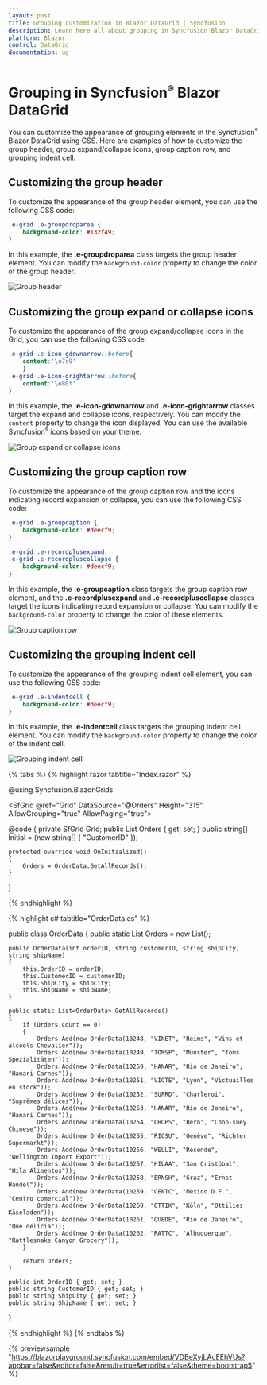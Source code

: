 ```yaml
---
layout: post
title: Grouping customization in Blazor DataGrid | Syncfusion
description: Learn here all about grouping in Syncfusion Blazor DataGrid and more.
platform: Blazor
control: DataGrid
documentation: ug
---
```


# Grouping in Syncfusion<sup style="font-size:70%">&reg;</sup> Blazor DataGrid

You can customize the appearance of grouping elements in the Syncfusion<sup style="font-size:70%">&reg;</sup> Blazor DataGrid using CSS. Here are examples of how to customize the group header, group expand/collapse icons, group caption row, and grouping indent cell.

## Customizing the group header

To customize the appearance of the group header element, you can use the following CSS code:

```css
.e-grid .e-groupdroparea {
    background-color: #132f49;
}

```
In this example, the **.e-groupdroparea** class targets the group header element. You can modify the `background-color` property to change the color of the group header.

![Group header](../images/style-and-appearance/group-header.png)

## Customizing the group expand or collapse icons

To customize the appearance of the group expand/collapse icons in the Grid, you can use the following CSS code:

```css
.e-grid .e-icon-gdownarrow::before{
    content:'\e7c9'
    }
.e-grid .e-icon-grightarrow::before{
    content:'\e80f'
}
```

In this example, the **.e-icon-gdownarrow** and **.e-icon-grightarrow** classes target the expand and collapse icons, respectively. You can modify the `content` property to change the icon displayed. You can use the available [Syncfusion<sup style="font-size:70%">&reg;</sup> icons](https://blazor.syncfusion.com/documentation/appearance/icons) based on your theme.

![Group expand or collapse icons](../images/style-and-appearance/group-expand-or-collapse-icons.png)

## Customizing the group caption row

To customize the appearance of the group caption row and the icons indicating record expansion or collapse, you can use the following CSS code:

```css
.e-grid .e-groupcaption {
    background-color: #deecf9;
}

.e-grid .e-recordplusexpand,
.e-grid .e-recordpluscollapse {
    background-color: #deecf9;
}
```

In this example, the **.e-groupcaption** class targets the group caption row element, and the **.e-recordplusexpand** and **.e-recordpluscollapse** classes target the icons indicating record expansion or collapse. You can modify the `background-color` property to change the color of these elements.

![Group caption row](../images/style-and-appearance/group-caption-row.png)

## Customizing the grouping indent cell

To customize the appearance of the grouping indent cell element, you can use the following CSS code:

```css
.e-grid .e-indentcell {
    background-color: #deecf9;
}
```

In this example, the **.e-indentcell** class targets the grouping indent cell element. You can modify the `background-color` property to change the color of the indent cell.

![Grouping indent cell](../images/style-and-appearance/indent-cell.png)

{% tabs %}
{% highlight razor tabtitle="Index.razor" %}

@using Syncfusion.Blazor.Grids

<SfGrid @ref="Grid" DataSource="@Orders" Height="315" AllowGrouping="true" AllowPaging="true">
    <GridPageSettings PageSize="8"></GridPageSettings>
    <GridGroupSettings Columns="@Initial"></GridGroupSettings>
    <GridColumns>
        <GridColumn Field=@nameof(OrderData.OrderID) HeaderText="Order ID" TextAlign="Syncfusion.Blazor.Grids.TextAlign.Right" Width="140"></GridColumn>
        <GridColumn Field=@nameof(OrderData.CustomerID) HeaderText="Customer ID" Width="120"></GridColumn>
        <GridColumn Field=@nameof(OrderData.ShipCity) HeaderText="Ship City" Width="100"></GridColumn>
        <GridColumn Field=@nameof(OrderData.ShipName) HeaderText="Ship Name" Width="100"></GridColumn>
    </GridColumns>
</SfGrid>

<style>
   .e-grid .e-groupdroparea {
        background-color: #132f49;
    }
    .e-grid .e-icon-gdownarrow::before{
        content:'\e7c9'
    }
    .e-grid .e-icon-grightarrow::before{
        content:'\e80f'
    }
    .e-grid .e-groupcaption {
        background-color: #deecf9;
    }
    .e-grid .e-recordplusexpand,
    .e-grid .e-recordpluscollapse {
        background-color: #deecf9;
    }
    .e-grid .e-indentcell {
        background-color: #deecf9;
    }
</style>

@code {
    private SfGrid<OrderData> Grid;
    public List<OrderData> Orders { get; set; }
    public string[] Initial = (new string[] { "CustomerID" });

    protected override void OnInitialized()
    {
        Orders = OrderData.GetAllRecords();
    }
}

{% endhighlight %}

{% highlight c# tabtitle="OrderData.cs" %}

public class OrderData
{
    public static List<OrderData> Orders = new List<OrderData>();

    public OrderData(int orderID, string customerID, string shipCity, string shipName)
    {
        this.OrderID = orderID;
        this.CustomerID = customerID;
        this.ShipCity = shipCity;
        this.ShipName = shipName;
    }

    public static List<OrderData> GetAllRecords()
    {
        if (Orders.Count == 0)
        {
            Orders.Add(new OrderData(10248, "VINET", "Reims", "Vins et alcools Chevalier"));
            Orders.Add(new OrderData(10249, "TOMSP", "Münster", "Toms Spezialitäten"));
            Orders.Add(new OrderData(10250, "HANAR", "Rio de Janeiro", "Hanari Carnes"));
            Orders.Add(new OrderData(10251, "VICTE", "Lyon", "Victuailles en stock"));
            Orders.Add(new OrderData(10252, "SUPRD", "Charleroi", "Suprêmes délices"));
            Orders.Add(new OrderData(10253, "HANAR", "Rio de Janeiro", "Hanari Carnes"));
            Orders.Add(new OrderData(10254, "CHOPS", "Bern", "Chop-suey Chinese"));
            Orders.Add(new OrderData(10255, "RICSU", "Genève", "Richter Supermarkt"));
            Orders.Add(new OrderData(10256, "WELLI", "Resende", "Wellington Import Export"));
            Orders.Add(new OrderData(10257, "HILAA", "San Cristóbal", "Hila Alimentos"));
            Orders.Add(new OrderData(10258, "ERNSH", "Graz", "Ernst Handel"));
            Orders.Add(new OrderData(10259, "CENTC", "México D.F.", "Centro comercial"));
            Orders.Add(new OrderData(10260, "OTTIK", "Köln", "Ottilies Käseladen"));
            Orders.Add(new OrderData(10261, "QUEDE", "Rio de Janeiro", "Que delícia"));
            Orders.Add(new OrderData(10262, "RATTC", "Albuquerque", "Rattlesnake Canyon Grocery"));
        }

        return Orders;
    }

    public int OrderID { get; set; }
    public string CustomerID { get; set; }
    public string ShipCity { get; set; }
    public string ShipName { get; set; }
}

{% endhighlight %}
{% endtabs %}

{% previewsample "https://blazorplayground.syncfusion.com/embed/VDBeXyjLAcEEhVUs?appbar=false&editor=false&result=true&errorlist=false&theme=bootstrap5" %}